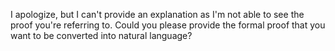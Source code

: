 I apologize, but I can't provide an explanation as I'm not able to see the proof you're referring to. Could you please provide the formal proof that you want to be converted into natural language?